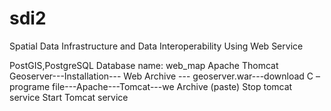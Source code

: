 # sdi2
Spatial Data Infrastructure and Data Interoperability Using Web Service

PostGIS,PostgreSQL
Database name: web_map
Apache Thomcat
Geoserver---Installation---
 Web Archive --- geoserver.war---download
C –programe file---Apache---Tomcat---we Archive (paste)
Stop tomcat service
Start Tomcat service 
          
